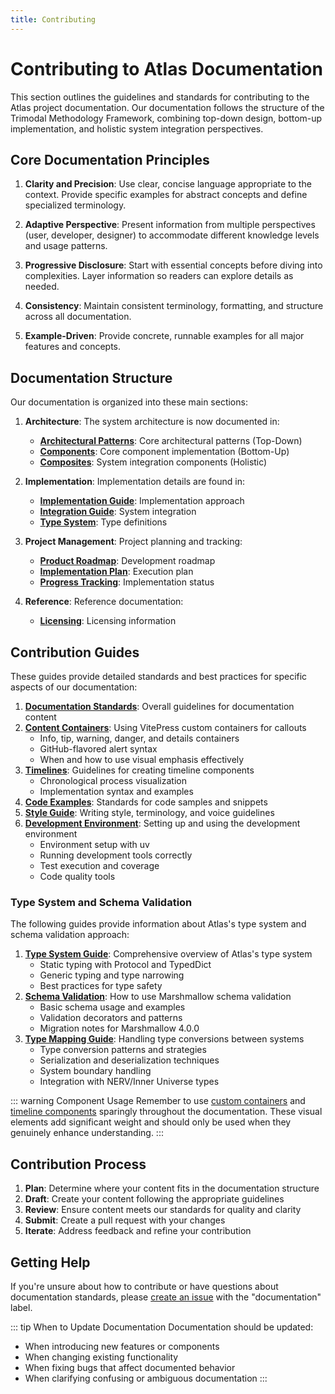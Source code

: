 ```yaml
---
title: Contributing
---
```


# Contributing to Atlas Documentation

This section outlines the guidelines and standards for contributing to the Atlas project documentation. Our documentation follows the structure of the Trimodal Methodology Framework, combining top-down design, bottom-up implementation, and holistic system integration perspectives.

## Core Documentation Principles

1. **Clarity and Precision**: Use clear, concise language appropriate to the context. Provide specific examples for abstract concepts and define specialized terminology.

2. **Adaptive Perspective**: Present information from multiple perspectives (user, developer, designer) to accommodate different knowledge levels and usage patterns.

3. **Progressive Disclosure**: Start with essential concepts before diving into complexities. Layer information so readers can explore details as needed.

4. **Consistency**: Maintain consistent terminology, formatting, and structure across all documentation.

5. **Example-Driven**: Provide concrete, runnable examples for all major features and concepts.

## Documentation Structure

Our documentation is organized into these main sections:

1. **Architecture**: The system architecture is now documented in:
   - **[Architectural Patterns](../v2/nerv/patterns/)**: Core architectural patterns (Top-Down)
   - **[Components](../v2/nerv/components/)**: Core component implementation (Bottom-Up)
   - **[Composites](../v2/nerv/composites/)**: System integration components (Holistic)

2. **Implementation**: Implementation details are found in:
   - **[Implementation Guide](../v2/inner-universe/implementation.md)**: Implementation approach
   - **[Integration Guide](../v2/inner-universe/integration_guide.md)**: System integration
   - **[Type System](../v2/inner-universe/types.md)**: Type definitions

3. **Project Management**: Project planning and tracking:
   - **[Product Roadmap](../project-management/roadmap/product_roadmap.md)**: Development roadmap
   - **[Implementation Plan](../project-management/planning/feature_driven_architecture.md)**: Execution plan
   - **[Progress Tracking](../project-management/tracking/proposed_structure.md)**: Implementation status

4. **Reference**: Reference documentation:
   - **[Licensing](../reference/licensing.md)**: Licensing information

## Contribution Guides

These guides provide detailed standards and best practices for specific aspects of our documentation:

1. **[Documentation Standards](./documentation-standards.md)**: Overall guidelines for documentation content
2. **[Content Containers](./content-containers.md)**: Using VitePress custom containers for callouts
   - Info, tip, warning, danger, and details containers
   - GitHub-flavored alert syntax
   - When and how to use visual emphasis effectively
3. **[Timelines](./timelines.md)**: Guidelines for creating timeline components
   - Chronological process visualization
   - Implementation syntax and examples
4. **[Code Examples](./code-examples.md)**: Standards for code samples and snippets
5. **[Style Guide](./style-guide.md)**: Writing style, terminology, and voice guidelines
6. **[Development Environment](./development-environment.md)**: Setting up and using the development environment
   - Environment setup with uv
   - Running development tools correctly
   - Test execution and coverage
   - Code quality tools

### Type System and Schema Validation

The following guides provide information about Atlas's type system and schema validation approach:

1. **[Type System Guide](./types.md)**: Comprehensive overview of Atlas's type system
   - Static typing with Protocol and TypedDict
   - Generic typing and type narrowing
   - Best practices for type safety
2. **[Schema Validation](./schema-validation.md)**: How to use Marshmallow schema validation
   - Basic schema usage and examples
   - Validation decorators and patterns
   - Migration notes for Marshmallow 4.0.0
3. **[Type Mapping Guide](./type-mappings.md)**: Handling type conversions between systems
   - Type conversion patterns and strategies
   - Serialization and deserialization techniques
   - System boundary handling
   - Integration with NERV/Inner Universe types

::: warning Component Usage
Remember to use [custom containers](./content-containers.md) and [timeline components](./timelines.md) sparingly throughout the documentation. These visual elements add significant weight and should only be used when they genuinely enhance understanding.
:::

## Contribution Process

1. **Plan**: Determine where your content fits in the documentation structure
2. **Draft**: Create your content following the appropriate guidelines
3. **Review**: Ensure content meets our standards for quality and clarity
4. **Submit**: Create a pull request with your changes
5. **Iterate**: Address feedback and refine your contribution

## Getting Help

If you're unsure about how to contribute or have questions about documentation standards, please [create an issue](https://github.com/inherent-design/atlas/issues/new) with the "documentation" label.

::: tip When to Update Documentation
Documentation should be updated:
- When introducing new features or components
- When changing existing functionality
- When fixing bugs that affect documented behavior
- When clarifying confusing or ambiguous documentation
:::
